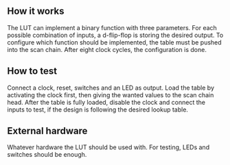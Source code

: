 <!---

This file is used to generate your project datasheet. Please fill in the information below and delete any unused
sections.

You can also include images in this folder and reference them in the markdown. Each image must be less than
512 kb in size, and the combined size of all images must be less than 1 MB.
-->

## How it works

The LUT can implement a binary function with three parameters.
For each possible combination of inputs, a d-flip-flop is storing the desired output.
To configure which function should be implemented, the table must be pushed into the scan chain.
After eight clock cycles, the configuration is done.

## How to test

Connect a clock, reset, switches and an LED as output.
Load the table by activating the clock first, then giving the wanted values to the scan chain head.
After the table is fully loaded, disable the clock and connect the inputs to test, if the design is following the desired lookup table.

## External hardware

Whatever hardware the LUT should be used with.
For testing, LEDs and switches should be enough.
